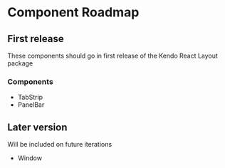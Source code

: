 # Component Roadmap

## First release

These components should go in first release of the Kendo React Layout package

### Components

- TabStrip
- PanelBar

## Later version

Will be included on future iterations

- Window
